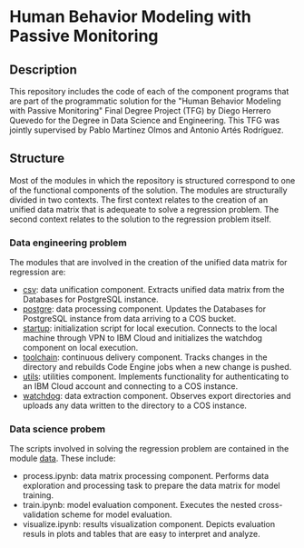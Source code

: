 # Human Behavior Modeling with Passive Monitoring

## Description

This repository includes the code of each of the component programs that are part of the programmatic solution for the "Human Behavior Modeling with Passive Monitoring" Final Degree Project (TFG) by Diego Herrero Quevedo for the Degree in Data Science and Engineering. This TFG was jointly supervised by Pablo Martínez Olmos and Antonio Artés Rodríguez.

## Structure

Most of the modules in which the repository is structured correspond to one of the functional components of the solution. The modules are structurally divided in two contexts. The first context relates to the creation of an unified data matrix that is adequeate to solve a regression problem. The second context relates to the solution to the regression problem itself.

### Data engineering problem

The modules that are involved in the creation of the unified data matrix for regression are:

- [csv](./csv): data unification component. Extracts unified data matrix from the Databases for PostgreSQL instance.
- [postgre](./postgre): data processing component. Updates the Databases for PostgreSQL instance from data arriving to a COS bucket.
- [startup](./startup): initialization script for local execution. Connects to the local machine through VPN to IBM Cloud and initializes the watchdog component on local execution.
- [toolchain](./toolchain): continuous delivery component. Tracks changes in the directory and rebuilds Code Engine jobs when a new change is pushed.
- [utils](./utils): utilities component. Implements functionality for authenticating to an IBM Cloud account and connecting to a COS instance.
- [watchdog](./watchdog): data extraction component. Observes export directories and uploads any data written to the directory to a COS instance.

### Data science probem

The scripts involved in solving the regression problem are contained in the module [data](./data). These include:

- process.ipynb: data matrix processing component. Performs data exploration and processing task to prepare the data matrix for model training.
- train.ipynb: model evaluation component. Executes the nested cross-validation scheme for model evaluation.
- visualize.ipynb: results visualization component. Depicts evaluation resuls in plots and tables that are easy to interpret and analyze.

